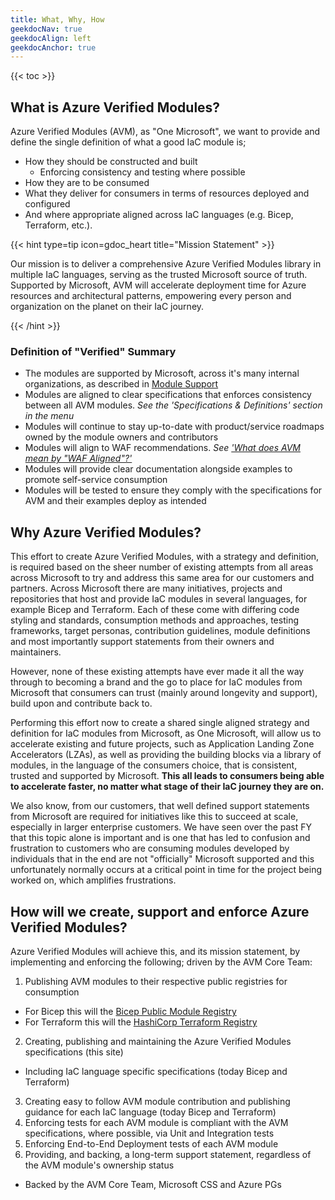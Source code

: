 ```yaml
---
title: What, Why, How
geekdocNav: true
geekdocAlign: left
geekdocAnchor: true
---
```


{{< toc >}}

## What is Azure Verified Modules?

Azure Verified Modules (AVM), as "One Microsoft", we want to provide and define the single definition of what a good IaC module is;

- How they should be constructed and built
  - Enforcing consistency and testing where possible
- How they are to be consumed
- What they deliver for consumers in terms of resources deployed and configured
- And where appropriate aligned across IaC languages (e.g. Bicep, Terraform, etc.).

{{< hint type=tip icon=gdoc_heart title="Mission Statement" >}}

Our mission is to deliver a comprehensive Azure Verified Modules library in multiple IaC languages, serving as the trusted Microsoft source of truth. Supported by Microsoft, AVM will accelerate deployment time for Azure resources and architectural patterns, empowering every person and organization on the planet on their IaC journey.

{{< /hint >}}

### Definition of "Verified" Summary

- The modules are supported by Microsoft, across it's many internal organizations, as described in [Module Support](/Azure-Verified-Modules/help-support/module-support/)
- Modules are aligned to clear specifications that enforces consistency between all AVM modules. *See the 'Specifications & Definitions' section in the menu*
- Modules will continue to stay up-to-date with product/service roadmaps owned by the module owners and contributors
- Modules will align to WAF recommendations. *See ['What does AVM mean by "WAF Aligned"?'](/Azure-Verified-Modules/faq/#what-does-avm-mean-by-waf-aligned)*
- Modules will provide clear documentation alongside examples to promote self-service consumption
- Modules will be tested to ensure they comply with the specifications for AVM and their examples deploy as intended

## Why Azure Verified Modules?

This effort to create Azure Verified Modules, with a strategy and definition, is required based on the sheer number of existing attempts from all areas across Microsoft to try and address this same area for our customers and partners. Across Microsoft there are many initiatives, projects and repositories that host and provide IaC modules in several languages, for example Bicep and Terraform. Each of these come with differing code styling and standards, consumption methods and approaches, testing frameworks, target personas, contribution guidelines, module definitions and most importantly support statements from their owners and maintainers.

However, none of these existing attempts have ever made it all the way through to becoming a brand and the go to place for IaC modules from Microsoft that consumers can trust (mainly around longevity and support), build upon and contribute back to.

Performing this effort now to create a shared single aligned strategy and definition for IaC modules from Microsoft, as One Microsoft, will allow us to accelerate existing and future projects, such as Application Landing Zone Accelerators (LZAs), as well as providing the building blocks via a library of modules, in the language of the consumers choice, that is consistent, trusted and supported by Microsoft. **This all leads to consumers being able to accelerate faster, no matter what stage of their IaC journey they are on.**

We also know, from our customers, that well defined support statements from Microsoft are required for initiatives like this to succeed at scale, especially in larger enterprise customers. We have seen over the past FY that this topic alone is important and is one that has led to confusion and frustration to customers who are consuming modules developed by individuals that in the end are not "officially" Microsoft supported and this unfortunately normally occurs at a critical point in time for the project being worked on, which amplifies frustrations.

## How will we create, support and enforce Azure Verified Modules?

Azure Verified Modules will achieve this, and its mission statement, by implementing and enforcing the following; driven by the AVM Core Team:

1. Publishing AVM modules to their respective public registries for consumption
  - For Bicep this will the [Bicep Public Module Registry](https://github.com/Azure/bicep-registry-modules)
  - For Terraform this will the [HashiCorp Terraform Registry](https://registry.terraform.io/)
2. Creating, publishing and maintaining the Azure Verified Modules specifications (this site)
  - Including IaC language specific specifications (today Bicep and Terraform)
3. Creating easy to follow AVM module contribution and publishing guidance for each IaC language (today Bicep and Terraform)
4. Enforcing tests for each AVM module is compliant with the AVM specifications, where possible, via Unit and Integration tests
5. Enforcing End-to-End Deployment tests of each AVM module
6. Providing, and backing, a long-term support statement, regardless of the AVM module's ownership status
  - Backed by the AVM Core Team, Microsoft CSS and Azure PGs

